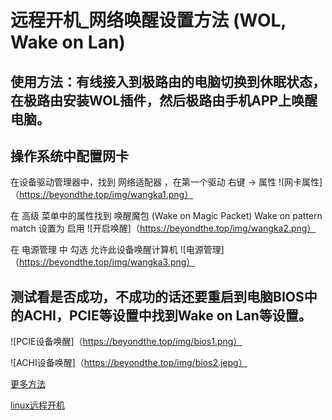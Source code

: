 
# 远程开机_网络唤醒设置方法 (WOL, Wake on Lan)

## 使用方法：有线接入到极路由的电脑切换到休眠状态，在极路由安装WOL插件，然后极路由手机APP上唤醒电脑。

## 操作系统中配置网卡

在设备驱动管理器中，找到 网络适配器 ，在第一个驱动 右键 -> 属性
![网卡属性]（https://beyondthe.top/img/wangka1.png）

在 高级 菜单中的属性找到 唤醒魔包 (Wake on Magic Packet) Wake on pattern match 设置为 启用
![开启唤醒]（https://beyondthe.top/img/wangka2.png）

在 电源管理 中 勾选 允许此设备唤醒计算机
![电源管理]（https://beyondthe.top/img/wangka3.png）

## 测试看是否成功，不成功的话还要重启到电脑BIOS中的ACHI，PCIE等设置中找到Wake on Lan等设置。
![PCIE设备唤醒]（https://beyondthe.top/img/bios1.png）

![ACHI设备唤醒]（https://beyondthe.top/img/bios2.jepg）

[更多方法](https://blog.csdn.net/liuyukuan/app/article/details/53439118)

[linux远程开机](https://www.cnblogs.com/klb561/p/8679329.html)
